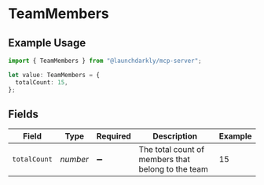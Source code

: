 # TeamMembers

## Example Usage

```typescript
import { TeamMembers } from "@launchdarkly/mcp-server";

let value: TeamMembers = {
  totalCount: 15,
};
```

## Fields

| Field                                              | Type                                               | Required                                           | Description                                        | Example                                            |
| -------------------------------------------------- | -------------------------------------------------- | -------------------------------------------------- | -------------------------------------------------- | -------------------------------------------------- |
| `totalCount`                                       | *number*                                           | :heavy_minus_sign:                                 | The total count of members that belong to the team | 15                                                 |